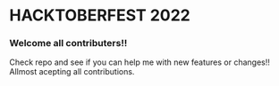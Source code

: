 <h1>HACKTOBERFEST 2022</h1>
<h3>Welcome all contributers!!</h3>
Check repo and see if you can help me with new features or changes!!
Allmost acepting all contributions.
